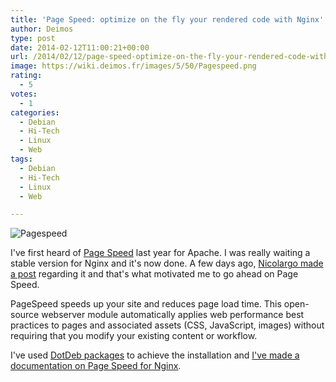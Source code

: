 ```yaml
---
title: 'Page Speed: optimize on the fly your rendered code with Nginx'
author: Deimos
type: post
date: 2014-02-12T11:00:21+00:00
url: /2014/02/12/page-speed-optimize-on-the-fly-your-rendered-code-with-nginx/
image: https://wiki.deimos.fr/images/5/50/Pagespeed.png
rating:
  - 5
votes:
  - 1
categories:
  - Debian
  - Hi-Tech
  - Linux
  - Web
tags:
  - Debian
  - Hi-Tech
  - Linux
  - Web

---
```

![Pagespeed](https://wiki.deimos.fr/images/5/50/Pagespeed.png)

I've first heard of [Page Speed](https://developers.google.com/speed/pagespeed/) last year for Apache. I was really waiting a stable version for Nginx and it's now done. A few days ago, [Nicolargo made a post](http://blog.nicolargo.com/2014/02/installation-de-nginx-avec-pagespeed-debian.html) regarding it and that's what motivated me to go ahead on Page Speed.

PageSpeed speeds up your site and reduces page load time. This open-source webserver module automatically applies web performance best practices to pages and associated assets (CSS, JavaScript, images) without requiring that you modify your existing content or workflow.

I've used [DotDeb packages](http://blog.deimos.fr/?p=4328) to achieve the installation and [I've made a documentation on Page Speed for Nginx](https://wiki.deimos.fr/Page_Speed:_optimize_on_the_fly_your_rendered_code).